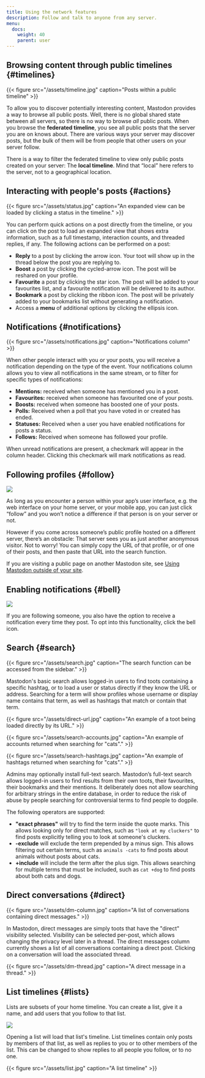 ```yaml
---
title: Using the network features
description: Follow and talk to anyone from any server.
menu:
  docs:
    weight: 40
    parent: user
---
```


## Browsing content through public timelines {#timelines}

{{< figure src="/assets/timeline.jpg" caption="Posts within a public timeline" >}}

To allow you to discover potentially interesting content, Mastodon provides a way to browse all public posts. Well, there is no global shared state between all servers, so there is no way to browse _all_ public posts. When you browse the **federated timeline**, you see all public posts that the server you are on knows about. There are various ways your server may discover posts, but the bulk of them will be from people that other users on your server follow.

There is a way to filter the federated timeline to view only public posts created on your server: The **local timeline**. Mind that “local” here refers to the server, not to a geographical location.

## Interacting with people's posts {#actions}

{{< figure src="/assets/status.jpg" caption="An expanded view can be loaded by clicking a status in the timeline." >}}

You can perform quick actions on a post directly from the timeline, or you can click on the post to load an expanded view that shows extra information, such as a full timestamp, interaction counts, and threaded replies, if any. The following actions can be performed on a post:

* **Reply** to a post by clicking the arrow icon. Your toot will show up in the thread below the post you are replying to.
* **Boost** a post by clicking the cycled-arrow icon. The post will be reshared on your profile.
* **Favourite** a post by clicking the star icon. The post will be added to your favourites list, and a favourite notification will be delivered to its author.
* **Bookmark** a post by clicking the ribbon icon. The post will be privately added to your bookmarks list without generating a notification.
* Access a **menu** of additional options by clicking the ellipsis icon.

## Notifications {#notifications}

{{< figure src="/assets/notifications.jpg" caption="Notifications column" >}}

When other people interact with you or your posts, you will receive a notification depending on the type of the event. Your notifications column allows you to view all notifications in the same stream, or to filter for specific types of notifications:

* **Mentions:** received when someone has mentioned you in a post.
* **Favourites:** received when someone has favourited one of your posts.
* **Boosts:** received when someone has boosted one of your posts.
* **Polls:** Received when a poll that you have voted in or created has ended.
* **Statuses:** Received when a user you have enabled notifications for posts a status.
* **Follows:** Received when someone has followed your profile.

When unread notifications are present, a checkmark will appear in the column header. Clicking this checkmark will mark notifications as read.

## Following profiles {#follow}

![](/assets/profile.jpg)

As long as you encounter a person within your app’s user interface, e.g. the web interface on your home server, or your mobile app, you can just click “follow” and you won’t notice a difference if that person is on your server or not.

However if you come across someone’s public profile hosted on a different server, there’s an obstacle: That server sees you as just another anonymous visitor. Not to worry! You can simply copy the URL of that profile, or of one of their posts, and then paste that URL into the search function.

If you are visiting a public page on another Mastodon site, see [Using Mastodon outside of your site](../external/#interact).

## Enabling notifications {#bell}

![](/assets/bell.jpg)

If you are following someone, you also have the option to receive a notification every time they post. To opt into this functionality, click the bell icon.

## Search {#search}

{{< figure src="/assets/search.jpg" caption="The search function can be accessed from the sidebar." >}}

Mastodon's basic search allows logged-in users to find toots containing a specific hashtag, or to load a user or status directly if they know the URL or address. Searching for a term will show profiles whose username or display name contains that term, as well as hashtags that match or contain that term.

{{< figure src="/assets/direct-url.jpg" caption="An example of a toot being loaded directly by its URL." >}}

{{< figure src="/assets/search-accounts.jpg" caption="An example of accounts returned when searching for &quot;cats&quot;." >}}

{{< figure src="/assets/search-hashtags.jpg" caption="An example of hashtags returned when searching for &quot;cats&quot;." >}}

Admins may optionally install full-text search. Mastodon’s full-text search allows logged-in users to find results from their own toots, their favourites, their bookmarks and their mentions. It deliberately does not allow searching for arbitrary strings in the entire database, in order to reduce the risk of abuse by people searching for controversial terms to find people to dogpile.

The following operators are supported:

* **"exact phrases"** will try to find the term inside the quote marks. This allows looking only for direct matches, such as `"look at my cluckers"` to find posts explicitly telling you to look at someone's cluckers.
* **-exclude** will exclude the term prepended by a minus sign. This allows filtering out certain terms, such as `animals -cats` to find posts about animals without posts about cats.
* **+include** will include the term after the plus sign. This allows searching for multiple terms that must be included, such as `cat +dog` to find posts about both cats and dogs.

## Direct conversations {#direct}

{{< figure src="/assets/dm-column.jpg" caption="A list of conversations containing direct messages." >}}

In Mastodon, direct messages are simply toots that have the "direct" visibility selected. Visibility can be selected per-post, which allows changing the privacy level later in a thread. The direct messages column currently shows a list of all conversations containing a direct post. Clicking on a conversation will load the associated thread.

{{< figure src="/assets/dm-thread.jpg" caption="A direct message in a thread." >}}

## List timelines {#lists}

Lists are subsets of your home timeline. You can create a list, give it a name, and add users that you follow to that list.

![](/assets/lists.jpg)

Opening a list will load that list's timeline. List timelines contain only posts by members of that list, as well as replies to you or to other members of the list. This can be changed to show replies to all people you follow, or to no one.

{{< figure src="/assets/list.jpg" caption="A list timeline" >}}

